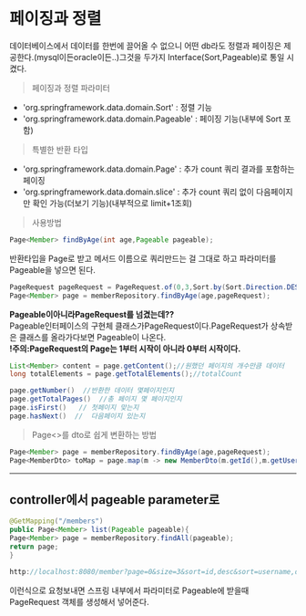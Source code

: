 # 페이징과 정렬
데이터베이스에서 데이터를 한번에 끌어올 수 없으니 어떤 db라도 정렬과 페이징은 제공한다.(mysql이든oracle이든..)그것을 두가지 Interface(Sort,Pageable)로 통일 시켰다.
> 페이징과 정렬 파라미터
* 'org.springframework.data.domain.Sort' : 정렬 기능
* 'org.springframework.data.domain.Pageable' : 페이징 기능(내부에 Sort 포함)
> 특별한 반환 타입
* 'org.springframework.data.domain.Page' : 추가 count 쿼리 결과를 포함하는 페이징
* 'org.springframework.data.domain.slice' : 추가 count 쿼리 없이 다음페이지만 확인 가능(더보기 기능)(내부적으로 limit+1조회)

> 사용방법
```java
Page<Member> findByAge(int age,Pageable pageable);
```
반환타입을 Page로 받고 메서드 이름으로 쿼리만드는 걸 그대로 하고 파라미터를 Pageable을 넣으면 된다.

```java
PageRequest pageRequest = PageRequest.of(0,3,Sort.by(Sort.Direction.DESC,"username"));
Page<Member> page = memberRepository.findByAge(age,pageRequest);
```
**Pageable이아니라PageRequest를 넘겼는데??**  
Pageable인터페이스의 구현체 클래스가PageRequest이다.PageRequest가 상속받은 클래스를 올라가다보면 Pageable이 나온다.  
**!주의:PageRequest의 Page는 1부터 시작이 아니라 0부터 시작이다.**

```java
List<Member> content = page.getContent();//원했던 페이지의 개수만큼 데이터
long totalElements = page.getTotalElements();//totalCount
```

```java
page.getNumber()  //반환한 데이터 몇페이지인지
page.getTotalPages()  //총 페이지 몇 페이지인지
page.isFirst()   // 첫페이지 맞는지
page.hasNext()  //  다음페이지 있는지
```

>Page<>를 dto로 쉽게 변환하는 방법
```java
Page<Member> page = memberRepository.findByAge(age,pageRequest);
Page<MemberDto> toMap = page.map(m -> new MemberDto(m.getId(),m.getUsername(),null));//map 은 내부의 타입을 바꾸는 메서드
```
---
## controller에서 pageable parameter로 
```java
@GetMapping("/members")
public Page<Member> list(Pageable pageable){
Page<Member> page = memberRepository.findAll(pageable);
return page;
}
```
```java
http://localhost:8080/member?page=0&size=3&sort=id,desc&sort=username,desc
```
이런식으로 요청보내면 스프링 내부에서 파라미터로 Pageable에 받을때 PageRequest 객체를 생성해서 넣어준다.